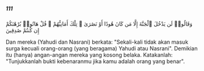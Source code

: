 ##### 111

<span class="ayah">وَقَالُوا۟ لَن يَدْخُلَ ٱلْجَنَّةَ إِلَّا مَن كَانَ هُودًا أَوْ نَصَٰرَىٰ ۗ تِلْكَ أَمَانِيُّهُمْ ۗ قُلْ هَاتُوا۟ بُرْهَٰنَكُمْ إِن كُنتُمْ صَٰدِقِينَ</span>

<span class="ayah_translation">Dan mereka (Yahudi dan Nasrani) berkata: "Sekali-kali tidak akan masuk surga kecuali orang-orang (yang beragama) Yahudi atau Nasrani". Demikian itu (hanya) angan-angan mereka yang kosong belaka. Katakanlah: "Tunjukkanlah bukti kebenaranmu jika kamu adalah orang yang benar".</span>
